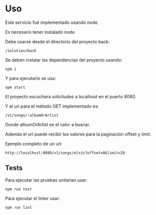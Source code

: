 # Uso 
Este servicio fue implementado usando node.

Es necesario tener instalado node.

Debe usarse desde el directorio del proyecto back:

`/solution/back`

Se deben instalar las dependencias del proyecto usando:

`npm i`

Y para ejecutarlo se usa:

`npm start`

El proyecto escuchara solicitudes a localhost en el puerto 8080.

Y el uri para el método GET implementado es: 

`/v1/songs/:albumOrArtist`

Donde albumOrArtist es el valor a buscar.

Además el url puede recibir los valores para la paginación offset y limit.

Ejemplo completo de un url:

`http://localhost:8080/v1/songs/elvis?offset=0&limit=20`

## Tests
Para ejecutar las pruebas unitarias usar:

`npm run test`

Para ejecutar el linter usar:

`npm run lint`